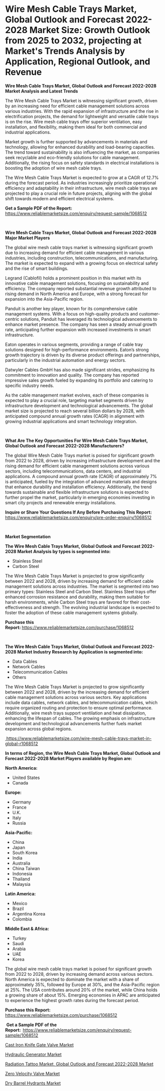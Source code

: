 <p><h1>Wire Mesh Cable Trays Market, Global Outlook and Forecast 2022-2028 Market Size: Growth Outlook from 2025 to 2032, projecting at Market's Trends Analysis by Application, Regional Outlook, and Revenue</h1></p><p><strong>Wire Mesh Cable Trays Market, Global Outlook and Forecast 2022-2028 Market Analysis and Latest Trends</strong></p>
<p><p>The Wire Mesh Cable Trays Market is witnessing significant growth, driven by an increasing need for efficient cable management solutions across various industries. With the rapid expansion of infrastructure and the rise in electrification projects, the demand for lightweight and versatile cable trays is on the rise. Wire mesh cable trays offer superior ventilation, easy installation, and flexibility, making them ideal for both commercial and industrial applications.</p><p>Market growth is further supported by advancements in materials and technology, allowing for enhanced durability and load-bearing capacities. The trend toward sustainability is also influencing the market, as companies seek recyclable and eco-friendly solutions for cable management. Additionally, the rising focus on safety standards in electrical installations is boosting the adoption of wire mesh cable trays.</p><p>The Wire Mesh Cable Trays Market is expected to grow at a CAGR of 12.7% during the forecast period. As industries increasingly prioritize operational efficiency and adaptability in their infrastructure, wire mesh cable trays are projected to play a crucial role in future projects, aligning with the global shift towards modern and efficient electrical systems.</p></p>
<p><strong>Get a Sample PDF of the Report:&nbsp;</strong> <a href="https://www.reliablemarketsize.com/enquiry/request-sample/1068512?utm_campaign=2932&utm_medium=2&utm_source=Github&utm_content=ia&utm_term=21032025&utm_id=wire-mesh-cable-trays-market-global-outlook-and-forecast-2022-2028">https://www.reliablemarketsize.com/enquiry/request-sample/1068512</a></p>
<p>&nbsp;</p>
<p><strong>Wire Mesh Cable Trays Market, Global Outlook and Forecast 2022-2028 Major Market Players</strong></p>
<p><p>The global wire mesh cable trays market is witnessing significant growth due to increasing demand for efficient cable management in various industries, including construction, telecommunications, and manufacturing. The market is expected to expand with a growing focus on electrical safety and the rise of smart buildings.</p><p>Legrand (Cablofil) holds a prominent position in this market with its innovative cable management solutions, focusing on sustainability and efficiency. The company reported substantial revenue growth attributed to rising demand in North America and Europe, with a strong forecast for expansion into the Asia-Pacific region.</p><p>Panduit is another key player, known for its comprehensive cable management systems. With a focus on high-quality products and customer-centric solutions, Panduit has leveraged its technological advancements to enhance market presence. The company has seen a steady annual growth rate, anticipating further expansion with increased investments in smart infrastructure.</p><p>Eaton operates in various segments, providing a range of cable tray solutions designed for high-performance environments. Eaton’s strong growth trajectory is driven by its diverse product offerings and partnerships, particularly in the industrial automation and energy sectors.</p><p>Datwyler Cables GmbH has also made significant strides, emphasizing its commitment to innovation and quality. The company has reported impressive sales growth fueled by expanding its portfolio and catering to specific industry needs.</p><p>As the cable management market evolves, each of these companies is expected to play a crucial role, targeting market segments driven by infrastructure development and technological advancements. The global market size is projected to reach several billion dollars by 2028, with anticipated compound annual growth rates (CAGR) in alignment with growing industrial applications and smart technology integration.</p></p>
<p>&nbsp;</p>
<p><strong>What Are The Key Opportunities For Wire Mesh Cable Trays Market, Global Outlook and Forecast 2022-2028 Manufacturers?</strong></p>
<p><p>The global Wire Mesh Cable Trays market is poised for significant growth from 2022 to 2028, driven by increasing infrastructure development and the rising demand for efficient cable management solutions across various sectors, including telecommunications, data centers, and industrial applications. A compound annual growth rate (CAGR) of approximately 7% is anticipated, fueled by the integration of advanced materials and designs that enhance durability and installation efficiency. Additionally, the trend towards sustainable and flexible infrastructure solutions is expected to further propel the market, particularly in emerging economies investing in smart city projects and renewable energy installations.</p></p>
<p><strong>Inquire or Share Your Questions If Any Before Purchasing This Report:</strong> <a href="https://www.reliablemarketsize.com/enquiry/pre-order-enquiry/1068512?utm_campaign=2932&utm_medium=2&utm_source=Github&utm_content=ia&utm_term=21032025&utm_id=wire-mesh-cable-trays-market-global-outlook-and-forecast-2022-2028">https://www.reliablemarketsize.com/enquiry/pre-order-enquiry/1068512</a></p>
<p>&nbsp;</p>
<p><strong>Market Segmentation</strong></p>
<p><strong>The Wire Mesh Cable Trays Market, Global Outlook and Forecast 2022-2028 Market Analysis by types is segmented into:</strong></p>
<p><ul><li>Stainless Steel</li><li>Carbon Steel</li></ul></p>
<p><p>The Wire Mesh Cable Trays Market is projected to grow significantly between 2022 and 2028, driven by increasing demand for efficient cable management solutions across industries. The market is segmented into two primary types: Stainless Steel and Carbon Steel. Stainless Steel trays offer enhanced corrosion resistance and durability, making them suitable for harsh environments, while Carbon Steel trays are favored for their cost-effectiveness and strength. The evolving industrial landscape is expected to foster the adoption of these cable management systems globally.</p></p>
<p><strong>Purchase this Report:&nbsp;</strong><a href="https://www.reliablemarketsize.com/purchase/1068512?utm_campaign=2932&utm_medium=2&utm_source=Github&utm_content=ia&utm_term=21032025&utm_id=wire-mesh-cable-trays-market-global-outlook-and-forecast-2022-2028">https://www.reliablemarketsize.com/purchase/1068512</a></p>
<p>&nbsp;</p>
<p><strong>The Wire Mesh Cable Trays Market, Global Outlook and Forecast 2022-2028 Market Industry Research by Application is segmented into:</strong></p>
<p><ul><li>Data Cables</li><li>Network Cables</li><li>Telecommunication Cables</li><li>Others</li></ul></p>
<p><p>The Wire Mesh Cable Trays Market is projected to grow significantly between 2022 and 2028, driven by the increasing demand for efficient cable management solutions across various sectors. Key applications include data cables, network cables, and telecommunication cables, which require organized routing and protection to ensure optimal performance. Additionally, wire mesh trays support ventilation and heat dissipation, enhancing the lifespan of cables. The growing emphasis on infrastructure development and technological advancements further fuels market expansion across global regions.</p></p>
<p><a href="https://www.reliablemarketsize.com/wire-mesh-cable-trays-market-in-global-r1068512?utm_campaign=2932&utm_medium=2&utm_source=Github&utm_content=ia&utm_term=21032025&utm_id=wire-mesh-cable-trays-market-global-outlook-and-forecast-2022-2028">&nbsp;https://www.reliablemarketsize.com/wire-mesh-cable-trays-market-in-global-r1068512</a></p>
<p><strong>In terms of Region, the Wire Mesh Cable Trays Market, Global Outlook and Forecast 2022-2028 Market Players available by Region are:</strong></p>
<p>
    <p> <strong> North America: </strong>
        <ul>
            <li>United States</li>
            <li>Canada</li>
        </ul>
        </p> 
    <p> <strong> Europe: </strong>
        <ul>
            <li>Germany</li>
            <li>France</li>
            <li>U.K.</li>
            <li>Italy</li>
            <li>Russia</li>
        </ul>
        </p> 
    <p> <strong> Asia-Pacific: </strong>
        <ul>
            <li>China</li>
            <li>Japan</li>
            <li>South Korea</li>
            <li>India</li>
            <li>Australia</li>
            <li>China Taiwan</li>
            <li>Indonesia</li>
            <li>Thailand</li>
            <li>Malaysia</li>
        </ul>
        </p> 
    <p> <strong> Latin America: </strong>
        <ul>
            <li>Mexico</li>
            <li>Brazil</li>
            <li>Argentina Korea</li>
            <li>Colombia</li>
        </ul>
        </p> 
    <p> <strong> Middle East & Africa: </strong>
        <ul>
            <li>Turkey</li>
            <li>Saudi</li>
            <li>Arabia</li>
            <li>UAE</li>
            <li>Korea</li>
        </ul>
    </p>
    </p>
<p><p>The global wire mesh cable trays market is poised for significant growth from 2022 to 2028, driven by increasing demand across various sectors. North America is expected to dominate the market with a share of approximately 35%, followed by Europe at 30%, and the Asia-Pacific region at 25%. The USA contributes around 20% of the market, while China holds a growing share of about 15%. Emerging economies in APAC are anticipated to experience the highest growth rates during the forecast period.</p></p>
<p><strong>Purchase this Report: </strong><a href="https://www.reliablemarketsize.com/purchase/1068512?utm_campaign=2932&utm_medium=2&utm_source=Github&utm_content=ia&utm_term=21032025&utm_id=wire-mesh-cable-trays-market-global-outlook-and-forecast-2022-2028">https://www.reliablemarketsize.com/purchase/1068512</a></p>
<p>&nbsp;<strong>Get a Sample PDF of the Report:&nbsp;&nbsp;</strong><a href="https://www.reliablemarketsize.com/enquiry/request-sample/1068512?utm_campaign=2932&utm_medium=2&utm_source=Github&utm_content=ia&utm_term=21032025&utm_id=wire-mesh-cable-trays-market-global-outlook-and-forecast-2022-2028">https://www.reliablemarketsize.com/enquiry/request-sample/1068512</a></p>
<p><strong></strong></p>
<p><p><a href="https://www.linkedin.com/pulse/qualitative-quantitative-insights-cast-iron-knife-gate-0bp8c?utm_campaign=2932&utm_medium=2&utm_source=Github&utm_content=ia&utm_term=21032025&utm_id=wire-mesh-cable-trays-market-global-outlook-and-forecast-2022-2028">Cast Iron Knife Gate Valve Market</a></p><p><a href="https://www.linkedin.com/pulse/revenue-growth-forecast-hydraulic-generator-market-85-kxofc?utm_campaign=2932&utm_medium=2&utm_source=Github&utm_content=ia&utm_term=21032025&utm_id=wire-mesh-cable-trays-market-global-outlook-and-forecast-2022-2028">Hydraulic Generator Market</a></p><p><a href="https://github.com/shirlantosx7/Market-Research-Report-List-1/blob/main/radiation-tattoo-market-global-outlook-and-forecast-2022-2028-market.md?utm_campaign=2932&utm_medium=2&utm_source=Github&utm_content=ia&utm_term=21032025&utm_id=wire-mesh-cable-trays-market-global-outlook-and-forecast-2022-2028">Radiation Tattoo Market, Global Outlook and Forecast 2022-2028 Market</a></p><p><a href="https://www.linkedin.com/pulse/zero-velocity-valve-market-research-report-growth-trends-x1kgc?utm_campaign=2932&utm_medium=2&utm_source=Github&utm_content=ia&utm_term=21032025&utm_id=wire-mesh-cable-trays-market-global-outlook-and-forecast-2022-2028">Zero Velocity Valve Market</a></p><p><a href="https://www.linkedin.com/pulse/dry-barrel-hydrants-market-analysis-current-trends-industry-kuqkc?utm_campaign=2932&utm_medium=2&utm_source=Github&utm_content=ia&utm_term=21032025&utm_id=wire-mesh-cable-trays-market-global-outlook-and-forecast-2022-2028">Dry Barrel Hydrants Market</a></p></p>